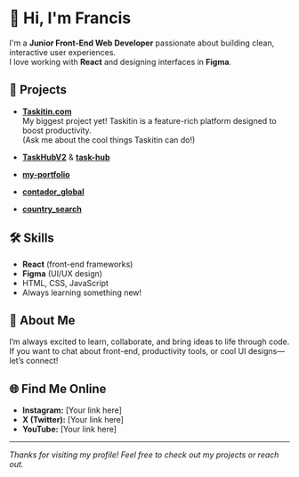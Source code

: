 # 👋 Hi, I'm Francis

I'm a **Junior Front-End Web Developer** passionate about building clean, interactive user experiences.  
I love working with **React** and designing interfaces in **Figma**.

## 🚀 Projects
- **[Taskitin.com](https://taskitin.com)**  
  My biggest project yet! Taskitin is a feature-rich platform designed to boost productivity.  
  (Ask me about the cool things Taskitin can do!)

- **[TaskHubV2](https://github.com/franxis12/TaskHubV2)** & **[task-hub](https://github.com/franxis12/task-hub)**
- **[my-portfolio](https://github.com/franxis12/my-portfolio)**
- **[contador_global](https://github.com/franxis12/contador_global)**
- **[country_search](https://github.com/franxis12/country_search)**

## 🛠️ Skills
- **React** (front-end frameworks)
- **Figma** (UI/UX design)
- HTML, CSS, JavaScript
- Always learning something new!

## 📢 About Me
I’m always excited to learn, collaborate, and bring ideas to life through code.  
If you want to chat about front-end, productivity tools, or cool UI designs—let’s connect!

## 🌐 Find Me Online
- **Instagram:** [Your link here]
- **X (Twitter):** [Your link here]
- **YouTube:** [Your link here]

---

*Thanks for visiting my profile! Feel free to check out my projects or reach out.*
